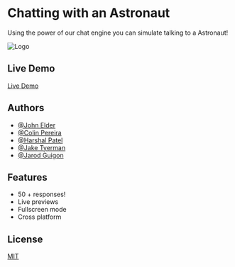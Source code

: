 
# Chatting with an Astronaut 

Using the power of our chat engine you can simulate talking to a Astronaut!



![Logo](https://upload.wikimedia.org/wikipedia/commons/thumb/1/18/Astronaut_(97576)_-_The_Noun_Project.svg/512px-Astronaut_(97576)_-_The_Noun_Project.svg.png)

## Live Demo

[Live Demo](https://cosc-310-team-11.github.io/)
## Authors

- [@John Elder](https://github.com/justchecking)
- [@Colin Pereira](https://github.com/ZuShi0)
- [@Harshal Patel](https://github.com/Harshal609)
- [@Jake Tyerman](https://github.com/jtyrmn)
- [@Jarod Guigon](https://github.com/J10C3G7)


## Features

- 50 + responses!
- Live previews
- Fullscreen mode
- Cross platform


## License

[MIT](https://choosealicense.com/licenses/mit/)

